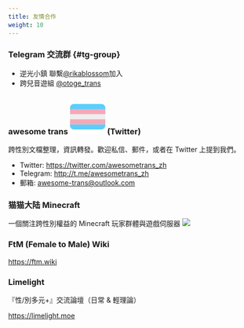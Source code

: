 ```yaml
---
title: 友情合作
weight: 10
---
```


<link rel="stylesheet" href="main.css">

### Telegram 交流群 {#tg-group}

- 逆光小鎮  聯繫[@rikablossom](https://t.me/rikablossom)加入
- 跨兒音遊組 [@otoge_trans](https://t.me/otoge_trans)

### awesome trans <img src="trans-flag.svg" class="trans-flag" /> (Twitter)

跨性別文檔整理，資訊轉發。歡迎私信、郵件，或者在 Twitter 上提到我們。

- Twitter: <https://twitter.com/awesometrans_zh>
- Telegram: <http://t.me/awesometrans_zh>
- 郵箱: <awesome-trans@outlook.com>

### 猫猫大陆 Minecraft

一個關注跨性別權益的 Minecraft 玩家群體與遊戲伺服器  <a target="_blank" href="https://qm.qq.com/cgi-bin/qm/qr?k=q5ZCoXvb9xsy3AwxbEIox_vsUfgugBi_&amp;jump_from=webapi"><img src="//pub.idqqimg.com/wpa/images/group.png"></a>


### FtM (Female to Male) Wiki

<https://ftm.wiki>

### Limelight

『性/別多元+』交流論壇（日常 &amp; 輕理論）

<https://limelight.moe>
